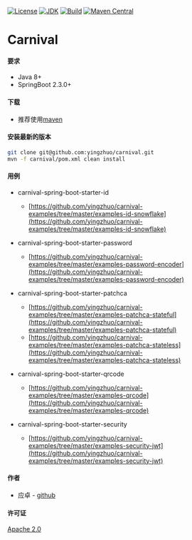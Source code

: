 [![License](http://img.shields.io/badge/License-Apache_2-red.svg?style=flat)](http://www.apache.org/licenses/LICENSE-2.0)
[![JDK](http://img.shields.io/badge/JDK-v8.0-yellow.svg)](http://www.oracle.com/technetwork/java/javase/downloads/index.html)
[![Build](http://img.shields.io/badge/Build-Maven_2-green.svg)](https://maven.apache.org/)
[![Maven Central](https://img.shields.io/maven-central/v/com.github.yingzhuo/carnival.svg?label=Maven%20Central)](https://search.maven.org/search?q=g:%22com.github.yingzhuo%22%20AND%20a:%22carnival%22)

# Carnival

#### 要求

* Java 8+
* SpringBoot 2.3.0+

#### 下载

* 推荐使用[maven](https://search.maven.org/search?q=carnival)

#### 安装最新的版本

```sh
git clone git@github.com:yingzhuo/carnival.git
mvn -f carnival/pom.xml clean install
```

#### 用例

* carnival-spring-boot-starter-id
    * [https://github.com/yingzhuo/carnival-examples/tree/master/examples-id-snowflake](https://github.com/yingzhuo/carnival-examples/tree/master/examples-id-snowflake)

* carnival-spring-boot-starter-password
    * [https://github.com/yingzhuo/carnival-examples/tree/master/examples-password-encoder](https://github.com/yingzhuo/carnival-examples/tree/master/examples-password-encoder)

* carnival-spring-boot-starter-patchca
    * [https://github.com/yingzhuo/carnival-examples/tree/master/examples-patchca-stateful](https://github.com/yingzhuo/carnival-examples/tree/master/examples-patchca-stateful)
    * [https://github.com/yingzhuo/carnival-examples/tree/master/examples-patchca-stateless](https://github.com/yingzhuo/carnival-examples/tree/master/examples-patchca-stateless)

* carnival-spring-boot-starter-qrcode
    * [https://github.com/yingzhuo/carnival-examples/tree/master/examples-qrcode](https://github.com/yingzhuo/carnival-examples/tree/master/examples-qrcode)

* carnival-spring-boot-starter-security
    * [https://github.com/yingzhuo/carnival-examples/tree/master/examples-security-jwt](https://github.com/yingzhuo/carnival-examples/tree/master/examples-security-jwt)

#### 作者

* 应卓 - [github](https://github.com/yingzhuo)

#### 许可证

[Apache 2.0](LICENSE)